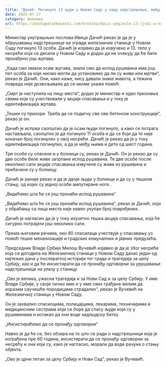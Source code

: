 ```yaml
---
title: "Дачић: Погинуло 13 људи у Новом Саду у паду надстрешнице, међу њима и дете"
date: 2025-07-17
category: Хроника
url: https://backapalankavesti.com/hronika/dacic-poginulo-13-ljudi-u-novom-sadu-u-padu-nadstresnice-medju-njima-i-dete/
---
```


Министар унутрашњих послова Ивица Дачић рекао је да је у обрушавању надстрешнице на згради железничке станице у Новом Саду погинуло 13 особа. Дачић је изјавио да је извучено и 13. тело у несрећи која се десила у Новом Саду и додао да не очекују да ће бити пронађено још жртава.

„Када смо имали осам жртава, знали смо да испод рушевина има још пет особа за које нисмо могли да установимо да ли су живи или мртви“, рекао је Дачић. Они, како каже, нису давали знаке живота, а тежина повреда није дозвољавала да се икоме укаже помоћ.

„Смрт је наступила на лицу места“, додао је министар и одао признање свима који су учествовали у акцији спасавања и у току је идентификација жртава.

„Тешки су призори. Треба да се подигну све ове бетонске конструкције“, рекао је он.

Дачић је испрва саопштио да је осам људи погинуло, а како се потрага настављала, саопштио је да погинуло 11 особа и да се боји да то није коначан број погинулих у овој несрећи. Дачић је рекао да је у току идентификација погинулих, а да је међу њима и дете од шест година.

Три особе су спасене и у болници су, рекао је Дачић. Он је рекао да су две особе биле живе затрпане испод рушевина. Те две особе после неколико сати акције спасавања извучене су живе из рушевина и пребачене су у болницу.

Дачић је раније рекао и да је двоје људи у болници и да су у тешком стању, од којих су једној особи ампутиране ноге..

„Видећемо шта ће се још пронаћи испод рушевина“

„Видећемо шта ће се још пронаћи испод рушевина“, рекао је Дачић, који у обраћању са лица места није навео укупан број повређених.

Дачић је нагласио да је у току изузетно тешка акција спасавања, која ће сигурно потрајати још неколико сати.

Према његовим речима, око 80 спасилаца учествује у спасавању уз помоћ тешке механизације и градских комуналних и јавних предузећа.

Председник Владе Србије Милош Вучевић изјавио је да је због несреће која се догодила на Железничкој станици у Новом Саду данас један од најтежих дана у послератној историји тог града и трагедија за целу Србију, као и да ће инсистирати да се пронађу одговорни за урушавање надстрешнице на улазу у станицу.

„Ово је велика, ужасна трагедија и за Нови Сад и за целу Србију. У име Владе Србије, у своје лично име и у име свих грађана желим да изразим саучешће породицама страдалих“, рекао је Вучевић на Железничкој станици у Новом Саду.

Он је захвалио спасиоцима, полицајцима, лекарима, техничарима и медицинским сестрама који се боре да спасу људе који су у рушевинама и истакао да они воде надљудску битку.

„Инсистираћемо да се пронађу одговорни“

Навео је да ће се, без обзира на то што се ради о надстрешници која је изграђена пре 60 година, инсистирати да се пронађу одговорни за несрећу и они који су, како је нагласио, морали да воде рачуна о стању објекта.

„Ово је црни петак за целу Србију и Нови Сад“, рекао је Вучевић.

